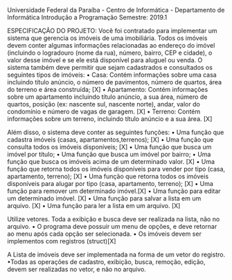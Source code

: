 
Universidade Federal da Paraíba - Centro de Informática - Departamento de Informática
Introdução a Programação
Semestre: 2019.1

ESPECIFICAÇÃO DO PROJETO:
Você foi contratado para implementar um sistema que gerencia os imóveis de uma imobiliária. Todos os imóveis devem conter algumas informações relacionadas ao endereço do imóvel (incluindo o logradouro (nome da rua), número, bairro, CEP e cidade), o valor desse
imóvel e se ele está disponível para aluguel ou venda. O sistema também deve permitir que sejam cadastrados e consultados os seguintes tipos de imóveis:
• Casa: Contém informações sobre uma casa incluindo título anúncio, o número de pavimentos, número de quartos, área do terreno e área construída; [X]
• Apartamento: Contém informações sobre um apartamento incluindo título anúncio, a sua área, número de quartos, posição (ex: nascente sul, nascente norte), andar, valor do condomínio e número de vagas de garagem. [X]
• Terreno: Contém informações sobre um terreno, incluindo título anúncio e a sua área. [X]

Além disso, o sistema deve conter as seguintes funções:
• Uma função que cadastra imóveis (casas, apartamentos,terrenos); [X]
• Uma função que consulta todos os imóveis disponíveis; [X]
• Uma função que busca um imóvel por título; 
• Uma função que busca um imóvel por bairro;
• Uma função que busca os imóveis acima de um determinado valor. [X]
• Uma função que retorna todos os imóveis disponíveis para vender por tipo (casa, apartamento, terreno); [X]
• Uma função que retorna todos os imóveis disponíveis para alugar por tipo (casa, apartamento, terreno); [X]
• Uma função para remover um determinado imóvel.[X]
• Uma função para editar um determinado imóvel. [X]
• Uma função para salvar a lista em um arquivo. [X]
• Uma função para ler a lista em um arquivo. [X]

Utilize vetores. Toda a exibição e busca deve ser realizada na lista, não no arquivo.
• O programa deve possuir um menu de opções, e deve retornar ao menu após cada opção ser selecionada.
• Os imóveis devem ser implementos com registros (struct)[X]

A Lista de imóveis deve ser implementada na forma de um vetor do registro.
•Todas as operações de cadastro, exibição, busca, remoção, edição, devem ser realizadas no vetor, e não no arquivo.
